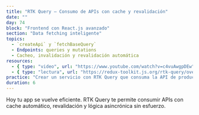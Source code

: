```yaml
---
title: "RTK Query – Consumo de APIs con cache y revalidación"
date: ""
day: 74
block: "Frontend con React.js avanzado"
section: "Data fetching inteligente"
topics:
  - `createApi` y `fetchBaseQuery`
  - Endpoints: queries y mutations
  - Cacheo, invalidación y revalidación automática
resources:
  - { type: "video", url: "https://www.youtube.com/watch?v=c4vuAwgpDEw" }
  - { type: "lectura", url: "https://redux-toolkit.js.org/rtk-query/overview" }
practice: "Crear un servicio con RTK Query que consuma la API de productos y permita crear, editar y borrar."
duration: 6
---
```


Hoy tu app se vuelve eficiente. RTK Query te permite consumir APIs con cache automático, revalidación y lógica asincrónica sin esfuerzo.